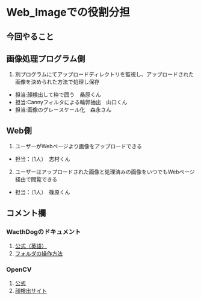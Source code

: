 # Web_Imageでの役割分担
## 今回やること
 ## 画像処理プログラム側
  1. 別プログラムにてアップロードディレクトリを監視し、アップロードされた画像を決められた方法で処理し保存
   - 担当:顔検出して枠で囲う　桑原くん
   - 担当:Cannyフィルタによる輪郭抽出　山口くん
   - 担当:画像のグレースケール化　森永さん
 ## Web側
  1. ユーザーがWebページより画像をアップロードできる
   - 担当：（1人）　志村くん
  2. ユーザーはアップロードされた画像と処理済みの画像をいつでもWebページ経由で閲覧できる
   - 担当：（1人）　篠原くん
 ## コメント欄
  ### WacthDogのドキュメント
  1. [公式（英語）](https://pythonhosted.org/watchdog/)
  2. [フォルダの操作方法](https://ailog.site/2020/03/06/0306/)
  ### OpenCV
  1. [公式](http://opencv.jp/opencv-2svn/py/)
  2. [顔検出サイト](https://note.nkmk.me/python-opencv-face-detection-haar-cascade/)
